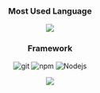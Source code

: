 <h3 align="center">Most Used Language</h3>
<p align="center">
  <img src="https://github-readme-stats.vercel.app/api/top-langs/?username=MaaKoo-dev&show_icons=true&count_private=true&include_all_commits=true&count_private=true&theme=tokyonight" />
</p>
<h3 align="center">Framework</h3>
<p align="center">
  <img alt="git" src="https://img.shields.io/badge/-Git-F05032?style=flat-square&logo=git&logoColor=white" /> 
  <img alt="npm" src="https://img.shields.io/badge/-NPM-CB3837?style=flat-square&logo=npm&logoColor=white" /> 
  <img alt="Nodejs" src="https://img.shields.io/badge/-Nodejs-43853d?style=flat-square&logo=Node.js&logoColor=white" />
</p>

<p align="center">
  <img src="https://github-readme-stats.vercel.app/api?username=MaaKoo-dev&show_icons=true&count_private=true&include_all_commits=true&count_private=true&theme=tokyonight" />
</p>
